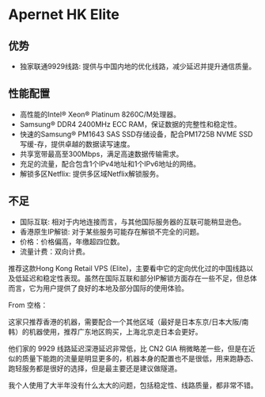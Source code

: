 # Apernet HK Elite

## 优势

- 独家联通9929线路: 提供与中国内地的优化线路，减少延迟并提升通信质量。

## 性能配置

- 高性能的Intel® Xeon® Platinum 8260C/M处理器。
- Samsung® DDR4 2400MHz ECC RAM，保证数据的完整性和稳定性。
- 快速的Samsung® PM1643 SAS SSD存储设备，配合PM1725B NVME SSD写缓-存，提供卓越的数据读写速度。
- 共享宽带最高至300Mbps，满足高速数据传输需求。
- 充足的流量，配合包含1个IPv4地址和1个IPv6地址的网络。
- 解锁多区Netflix: 提供多区域Netflix解锁服务。

## 不足

- 国际互联: 相对于内地连接而言，与其他国际服务器的互联可能稍显逊色。
- 香港原生IP解锁: 对于某些服务可能存在解锁不完全的问题。
- 价格：价格偏高，年缴超四位数。
- 流量计费：双向计费。

推荐这款Hong Kong Retail VPS (Elite)，主要看中它的定向优化过的中国线路以及低延迟和稳定性表现。虽然在国际互联和部分IP解锁方面存在一些不足，但总体而言，它为用户提供了良好的本地及部分国际的使用体验。


From 空格：

这家只推荐香港的机器，需要配合一个其他区域（最好是日本东京/日本大阪/南韩）的机器使用，推荐广东地区购买，上海北京走日本会更好。

他们家的 9929 线路延迟深港延迟非常低，比 CN2 GIA 稍微略差一些，但是在近似的质量下能跑的流量是明显更多的，机器本身的配置也不是很低，用来跑静态、跑轻服务都是很好的选择，但是最主要还是建议做隧道。

我个人使用了大半年没有什么太大的问题，包括稳定性、线路质量，都非常不错。
